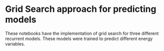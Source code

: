 # Grid Search approach for predicting models
These notebooks have the implementation of grid search for three different recurrent models. These models were trained to predict different energy variables.
